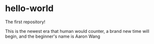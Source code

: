 # hello-world
The first repository!

This is the newest era that human would counter, a brand new time will begin,
and the beginner's name is Aaron Wang
